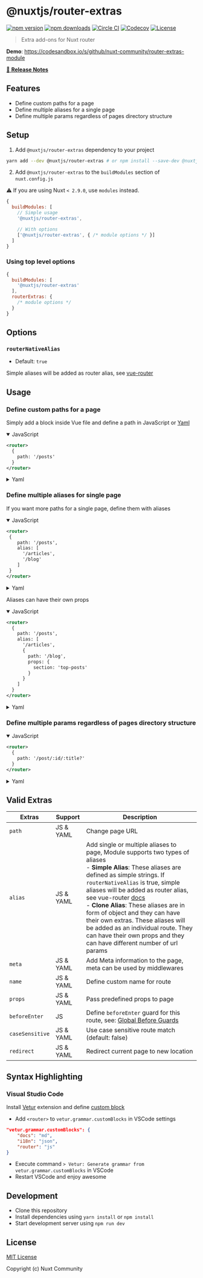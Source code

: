 # @nuxtjs/router-extras

[![npm version][npm-version-src]][npm-version-href]
[![npm downloads][npm-downloads-src]][npm-downloads-href]
[![Circle CI][circle-ci-src]][circle-ci-href]
[![Codecov][codecov-src]][codecov-href]
[![License][license-src]][license-href]

> Extra add-ons for Nuxt router

**Demo**: <https://codesandbox.io/s/github/nuxt-community/router-extras-module>

[📖 **Release Notes**](./CHANGELOG.md)

## Features

- Define custom paths for a page
- Define multiple aliases for a single page
- Define multiple params regardless of pages directory structure

## Setup

1. Add `@nuxtjs/router-extras` dependency to your project

```bash
yarn add --dev @nuxtjs/router-extras # or npm install --save-dev @nuxtjs/router-extras
```

2. Add `@nuxtjs/router-extras` to the `buildModules` section of `nuxt.config.js`

:warning: If you are using Nuxt `< 2.9.0`, use `modules` instead.

```js
{
  buildModules: [
    // Simple usage
    '@nuxtjs/router-extras',

    // With options
    ['@nuxtjs/router-extras', { /* module options */ }]
  ]
}
```

### Using top level options

```js
{
  buildModules: [
    '@nuxtjs/router-extras'
  ],
  routerExtras: {
    /* module options */
  }
}
```

## Options

### `routerNativeAlias`

- Default: `true`

Simple aliases will be added as router alias, see [vue-router](https://router.vuejs.org/guide/essentials/redirect-and-alias.html#alias)

## Usage

### Define custom paths for a page

Simply add a block inside Vue file and define a path in JavaScript or [Yaml](https://en.wikipedia.org/wiki/YAML)

<details open>
  <summary>JavaScript</summary>

```xml
<router>
  {
    path: '/posts'
  }
</router>
```

</details>

<details>
  <summary>Yaml</summary>

```xml
<router>
  path: /posts
</router>
```

</details>

### Define multiple aliases for single page

If you want more paths for a single page, define them with aliases

<details open>
  <summary>JavaScript</summary>

```xml
<router>
 {
    path: '/posts',
    alias: [
      '/articles',
      '/blog'
    ]
 }
</router>
```

</details>

<details>
  <summary>Yaml</summary>

```xml
<router>
    path: /posts
    alias:
        - /articles
        - /blog
</router>
```

</details>

Aliases can have their own props

<details open>
  <summary>JavaScript</summary>

```xml
<router>
  {
    path: '/posts',
    alias: [
      '/articles',
      {
        path: '/blog',
        props: {
          section: 'top-posts'
        }
      }
    ]
  }
</router>
```

</details>

<details>
  <summary>Yaml</summary>

```xml
<router>
  path: /posts
  alias:
      - /articles
      - 
        path: /blog
        props:
          section: top-posts
</router>
```

</details>

### Define multiple params regardless of pages directory structure

<details open>
  <summary>JavaScript</summary>

```xml
<router>
  {
    path: '/post/:id/:title?'
  }
</router>
```

</details>

<details>
  <summary>Yaml</summary>

```xml
<router>
  path: /post/:id/:title?
</router>
```

</details>

## Valid Extras
|     Extras       |  Support  | Description |
|     -----        |  -------  | ----------- |
| `path`           | JS & YAML | Change page URL |
| `alias`          | JS & YAML | Add single or multiple aliases to page, Module supports two types of aliases <br> - **Simple Alias**: These aliases are defined as simple strings. If `routerNativeAlias` is true, simple aliases will be added as router alias, see vue-router [docs](https://router.vuejs.org/guide/essentials/redirect-and-alias.html#alias) <br/> - **Clone Alias**: These aliases are in form of object and they can have their own extras. These aliases will be added as an individual route. They can have their own props and they can have different number of url params |
| `meta`           | JS & YAML | Add Meta information to the page, meta can be used by middlewares |
| `name`           | JS & YAML | Define custom name for route |
| `props`          | JS & YAML | Pass predefined props to page |
| `beforeEnter`    |    JS     | Define `beforeEnter` guard for this route, see: [Global Before Guards](https://router.vuejs.org/guide/advanced/navigation-guards.html#global-before-guards) |
| `caseSensitive`  | JS & YAML | Use case sensitive route match (default: false) |
| `redirect`       | JS & YAML | Redirect current page to new location|

## Syntax Highlighting

### Visual Studio Code

Install [Vetur](https://vuejs.github.io/vetur/) extension and define [custom block](https://vuejs.github.io/vetur/highlighting.html#custom-block)

- Add `<router>` to `vetur.grammar.customBlocks` in VSCode settings

```json
"vetur.grammar.customBlocks": {
    "docs": "md",
    "i18n": "json",
    "router": "js"
}
```

- Execute command `> Vetur: Generate grammar from vetur.grammar.customBlocks` in VSCode
- Restart VSCode and enjoy awesome

## Development

- Clone this repository
- Install dependencies using `yarn install` or `npm install`
- Start development server using `npm run dev`

## License

[MIT License](./LICENSE)

Copyright (c) Nuxt Community

<!-- Badges -->
[npm-version-src]: https://img.shields.io/npm/v/@nuxtjs/router-extras/latest.svg?style=flat-square
[npm-version-href]: https://npmjs.com/package/@nuxtjs/router-extras

[npm-downloads-src]: https://img.shields.io/npm/dt/@nuxtjs/router-extras.svg?style=flat-square
[npm-downloads-href]: https://npmjs.com/package/@nuxtjs/router-extras

[circle-ci-src]: https://img.shields.io/circleci/project/github/nuxt-community/router-extras-module.svg?style=flat-square
[circle-ci-href]: https://circleci.com/gh/nuxt-community/router-extras-module

[codecov-src]: https://img.shields.io/codecov/c/github/nuxt-community/router-extras-module.svg?style=flat-square
[codecov-href]: https://codecov.io/gh/nuxt-community/router-extras-module

[license-src]: https://img.shields.io/npm/l/@nuxtjs/router-extras.svg?style=flat-square
[license-href]: https://npmjs.com/package/@nuxtjs/router-extras
